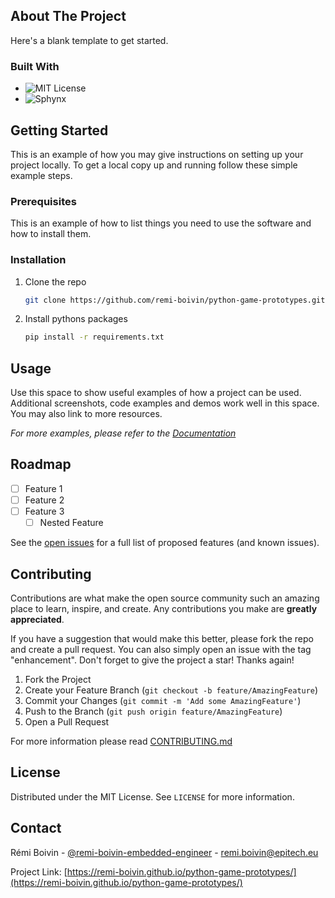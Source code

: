 <!-- ABOUT THE PROJECT -->
## About The Project

<!-- [![Product Name Screen Shot][product-screenshot]](https://example.com) -->

Here's a blank template to get started.

### Built With

- ![MIT License](https://img.shields.io/github/pipenv/locked/python-version/remi-boivin/python-game-prototypes?style=for-the-badge)
- ![Sphynx](https://img.shields.io/badge/SPHYNX-7.0.1-ff69b4?style=for-the-badge)


## Getting Started

This is an example of how you may give instructions on setting up your project locally.
To get a local copy up and running follow these simple example steps.

### Prerequisites

This is an example of how to list things you need to use the software and how to install them.

### Installation

1. Clone the repo
   ```sh
   git clone https://github.com/remi-boivin/python-game-prototypes.git
   ```
3. Install pythons packages
   ```sh
   pip install -r requirements.txt
   ```

## Usage

Use this space to show useful examples of how a project can be used. Additional screenshots, code examples and demos work well in this space. You may also link to more resources.

_For more examples, please refer to the [Documentation](https://remi-boivin.github.io/python-game-prototype/)_


<!-- ROADMAP -->
## Roadmap

- [ ] Feature 1
- [ ] Feature 2
- [ ] Feature 3
    - [ ] Nested Feature

See the [open issues](https://github.com/remi-boivin/python-game-prototypes/issues) for a full list of proposed features (and known issues).

## Contributing

Contributions are what make the open source community such an amazing place to learn, inspire, and create. Any contributions you make are **greatly appreciated**.

If you have a suggestion that would make this better, please fork the repo and create a pull request. You can also simply open an issue with the tag "enhancement".
Don't forget to give the project a star! Thanks again!

1. Fork the Project
2. Create your Feature Branch (`git checkout -b feature/AmazingFeature`)
3. Commit your Changes (`git commit -m 'Add some AmazingFeature'`)
4. Push to the Branch (`git push origin feature/AmazingFeature`)
5. Open a Pull Request

For more information please read [CONTRIBUTING.md](https://github.com/remi-boivin/python-game-prototypes/blob/master/CONTRIBUTING.md)

<!-- LICENSE -->
## License

Distributed under the MIT License. See `LICENSE` for more information.


<!-- CONTACT -->
## Contact

Rémi Boivin - [@remi-boivin-embedded-engineer](https://www.linkedin.com/in/remi-boivin-embedded-engineer/) - [remi.boivin@epitech.eu](mailto:remi.boivin@epitech.eu)

Project Link: [https://remi-boivin.github.io/python-game-prototypes/](https://remi-boivin.github.io/python-game-prototypes/)
